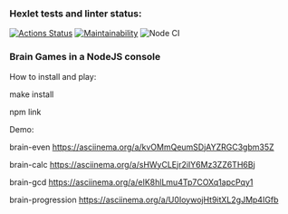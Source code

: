 ### Hexlet tests and linter status:
[![Actions Status](https://github.com/Omny/frontend-project-lvl1/workflows/hexlet-check/badge.svg)](https://github.com/Omny/frontend-project-lvl1/actions)
[![Maintainability](https://api.codeclimate.com/v1/badges/a99a88d28ad37a79dbf6/maintainability)](https://codeclimate.com/github/codeclimate/codeclimate/maintainability)
![Node CI](https://github.com/Omny/frontend-project-lvl1/actions/workflows/github-actions.yml/badge.svg)

### Brain Games in a NodeJS console

How to install and play:

make install

npm link

Demo:

brain-even
https://asciinema.org/a/kvOMmQeumSDjAYZRGC3gbm35Z

brain-calc
https://asciinema.org/a/sHWyCLEjr2iIY6Mz3ZZ6TH6Bj

brain-gcd
https://asciinema.org/a/eIK8hlLmu4Tp7COXq1apcPqy1

brain-progression
https://asciinema.org/a/U0IoywojHt9itXL2gJMp4IGfb